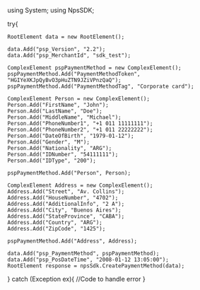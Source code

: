 using System;
using NpsSDK;

try{

    RootElement data = new RootElement();

    data.Add("psp_Version", "2.2");
    data.Add("psp_MerchantId", "sdk_test");

    ComplexElement pspPaymentMethod = new ComplexElement();
    pspPaymentMethod.Add("PaymentMethodToken", "HGIYeXKJpQyBvO3pHuZTN9JZiVPnzQaQ");
    pspPaymentMethod.Add("PaymentMethodTag", "Corporate card");

    ComplexElement Person = new ComplexElement();
    Person.Add("FirstName", "John");
    Person.Add("LastName", "Doe");
    Person.Add("MiddleName", "Michael");
    Person.Add("PhoneNumber1", "+1 011 11111111");
    Person.Add("PhoneNumber2", "+1 011 22222222");
    Person.Add("DateOfBirth", "1979-01-12");
    Person.Add("Gender", "M");
    Person.Add("Nationality", "ARG");
    Person.Add("IDNumber", "54111111");
    Person.Add("IDType", "200");

    pspPaymentMethod.Add("Person", Person);

    ComplexElement Address = new ComplexElement();
    Address.Add("Street", "Av. Collins");
    Address.Add("HouseNumber", "4702");
    Address.Add("AdditionalInfo", "2 A");
    Address.Add("City", "Buenos Aires");
    Address.Add("StateProvince", "CABA");
    Address.Add("Country", "ARG");
    Address.Add("ZipCode", "1425");

    pspPaymentMethod.Add("Address", Address);

    data.Add("psp_PaymentMethod", pspPaymentMethod);
    data.Add("psp_PosDateTime", "2008-01-12 13:05:00");
    RootElement response = npsSdk.CreatePaymentMethod(data);

}
catch (Exception ex){
    //Code to handle error
}

